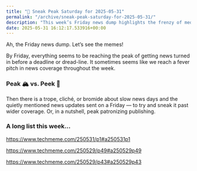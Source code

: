 ```yaml
---
title: "🔮 Sneak Peak Saturday for 2025-05-31"
permalink: "/archive/sneak-peak-saturday-for-2025-05-31/"
description: "This week’s Friday news dump highlights the frenzy of media before the weekend!"
date: 2025-05-31 16:12:17.533916+00:00
---
```


<!-- buttondown-editor-mode: fancy --><p>Ah, the Friday news dump. Let’s see the memes!</p><p>By Friday, everything seems to be reaching the peak of getting news turned in before a deadline or dread-line. It sometimes seems like we reach a fever pitch in news coverage throughout the week.</p><h3>Peak 🏔️ vs. Peek 👀</h3><p>Then there is a trope, cliché, or bromide about slow news days and the quietly mentioned news updates sent on a Friday — to try and sneak it past wider coverage. Or, in a nutshell, peak patronizing publishing.</p><h3>A long list this week…</h3><p><a target="_blank" rel="noopener noreferrer nofollow" href="https://www.techmeme.com/250531/p1#a250531p1">https://www.techmeme.com/250531/p1#a250531p1</a></p><p><a target="_blank" rel="noopener noreferrer nofollow" href="https://www.techmeme.com/250529/p49#a250529p49">https://www.techmeme.com/250529/p49#a250529p49</a></p><p><a target="_blank" rel="noopener noreferrer nofollow" href="https://www.techmeme.com/250529/p43#a250529p43">https://www.techmeme.com/250529/p43#a250529p43</a></p><p></p>